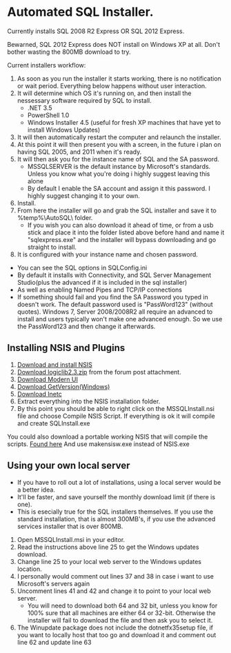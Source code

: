 # Automated SQL Installer.

Currently installs SQL 2008 R2 Express OR SQL 2012 Express.

Bewarned, SQL 2012 Express does NOT install on Windows XP at all. Don't bother wasting the 800MB download to try.

Current installers workflow:

1. As soon as you run the installer it starts working, there is no notification or wait period. Everything below happens without user interaction.
2. It will determine which OS it's running on, and then install the nessessary software required by SQL to install.
   * .NET 3.5
   * PowerShell 1.0
   * Windows Installer 4.5 (useful for fresh XP machines that have yet to install Windows Updates)
3. It will then automatically restart the computer and relaunch the installer.
4. At this point it will then present you with a screen, in the future i plan on having SQL 2005, and 2011 when it's ready.
5. It will then ask you for the instance name of SQL and the SA password.
   * MSSQLSERVER is the default instance by Microsoft's standards. Unless you know what you're doing i highly suggest leaving this alone
   * By default I enable the SA account and assign it this password. I highly suggest changing it to your own.
6. Install.
7. From here the installer will go and grab the SQL installer and save it to %temp%\AutoSQL\ folder.
   * If you wish you can also download it ahead of time, or from a usb stick and place it into the folder listed above before hand and name it "sqlexpress.exe" and the installer will bypass downloading and go straight to install.
8. It is configured with your instance name and chosen password.

* You can see the SQL options in SQLConfig.ini
* By default it installs with Connectivity, and SQL Server Management Studio(plus the advanced if it is included in the sql installer)
* As well as enabling Named Pipes and TCP/IP connections
* If something should fail and you find the SA Password you typed in doesn't work. The default password used is "PassWord123" (without quotes). Windows 7, Server 2008/2008R2 all require an advanced to install and users typically won't make one advanced enough. So we use the PassWord123 and then change it afterwards.

## Installing NSIS and Plugins

1. [Download and install NSIS](http://nsis.sourceforge.net/)
2. [Download logiclib2.3.zip](http://forums.winamp.com/showthread.php?s=&postid=1116241) from the forum post attachment.
3. [Download Modern UI](http://nsis.sourceforge.net/MUI)
4. [Download GetVersion(Windows)](http://nsis.sourceforge.net/GetVersion_(Windows)_plug-in)
5. [Download Inetc](http://nsis.sourceforge.net/Inetc_plug-in)
6. Extract everything into the NSIS installation folder.
7. By this point you should be able to right click on the MSSQLInstall.nsi file and choose Compile NSIS Script. If everything is ok it will compile and create SQLInstall.exe

You could also download a portable working NSIS that will compile the scripts. [Found here](http://files.rpdatasystems.ca/NSIS.rar)
And use makensisw.exe instead of NSIS.exe

## Using your own local server

* If you have to roll out a lot of installations, using a local server would be a better idea.
* It'll be faster, and save yourself the monthly download limit (if there is one).
* This is esecially true for the SQL installers themselves. If you use the standard installation, that is almost 300MB's, if you use the advanced services installer that is over 800MB.

1. Open MSSQLInstall.msi in your editor.
2. Read the instructions above line 25 to get the Windows updates download.
3. Change line 25 to your local web server to the Windows updates location.
4. I personally would comment out lines 37 and 38 in case i want to use Microsoft's servers again
5. Uncomment lines 41 and 42 and change it to point to your local web server.
   * You will need to download both 64 and 32 bit, unless you know for 100% sure that all machines are either 64 or 32-bit. Otherwise the installer will fail to download the file and then ask you to select it.
6. The Winupdate package does not include the dotnetfx35setup file, if you want to locally host that too go and download it and comment out line 62 and update line 63


